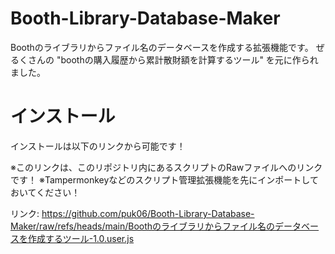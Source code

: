 # Booth-Library-Database-Maker
Boothのライブラリからファイル名のデータベースを作成する拡張機能です。
ぜるくさんの "boothの購入履歴から累計散財額を計算するツール" を元に作られました。

# インストール
インストールは以下のリンクから可能です！

※このリンクは、このリポジトリ内にあるスクリプトのRawファイルへのリンクです！
※Tampermonkeyなどのスクリプト管理拡張機能を先にインポートしておいてください！

リンク: https://github.com/puk06/Booth-Library-Database-Maker/raw/refs/heads/main/Boothのライブラリからファイル名のデータベースを作成するツール-1.0.user.js
